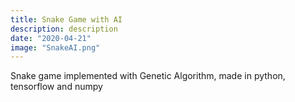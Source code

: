```yaml
---
title: Snake Game with AI
description: description
date: "2020-04-21"
image: "SnakeAI.png"
---
```


Snake game implemented with Genetic Algorithm, made in python, tensorflow and numpy
